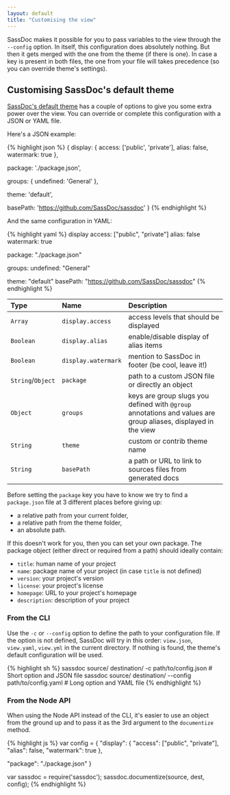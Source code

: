```yaml
---
layout: default
title: "Customising the view"
---
```


SassDoc makes it possible for you to pass variables to the view through the `--config` option. In itself, this configuration does absolutely nothing. But then it gets merged with the one from the theme (if there is one). In case a key is present in both files, the one from your file will takes precedence (so you can override theme's settings).

## Customising SassDoc's default theme

[SassDoc's default theme](https://github.com/SassDoc/sassdoc-theme-light) has a couple of options to give you some extra power over the view. You can override or complete this configuration with a JSON or YAML file.

Here's a JSON example:

{% highlight json %}
{
  display: {
    access: ['public', 'private'],
    alias: false,
    watermark: true
  },

  package: './package.json',

  groups: {
    undefined: 'General'
  },

  theme: 'default',

  basePath: 'https://github.com/SassDoc/sassdoc'
}
{% endhighlight %}

And the same configuration in YAML:

{% highlight yaml %}
display
    access: ["public", "private"]
    alias: false
    watermark: true

package: "./package.json"

groups:
    undefined: "General"

theme: "default"
basePath: "https://github.com/SassDoc/sassdoc"
{% endhighlight %}

| Type | Name | Description |
|:-----|:-----|:------------|
| `Array` | `display.access` | access levels that should be displayed |
| `Boolean` | `display.alias` | enable/disable display of alias items |
| `Boolean` | `display.watermark` | mention to SassDoc in footer (be cool, leave it!) |
| `String`/`Object` | `package` | path to a custom JSON file or directly an object |
| `Object` | `groups` | keys are group slugs you defined with `@group` annotations and values are group aliases, displayed in the view |
| `String` | `theme` | custom or contrib theme name |
| `String` | `basePath` | a path or URL to link to sources files from generated docs |

Before setting the `package` key you have to know we try to find a `package.json` file at 3 different places before giving up:

* a relative path from your current folder,
* a relative path from the theme folder,
* an absolute path.

If this doesn't work for you, then you can set your own package. The package object (either direct or required from a path) should ideally contain:

* `title`: human name of your project
* `name`: package name of your project (in case `title` is not defined)
* `version`: your project's version
* `license`: your project's license
* `homepage`: URL to your project's homepage
* `description`: description of your project

### From the CLI

Use the `-c` or `--config` option to define the path to your configuration file. If the option is not defined, SassDoc will try in this order: `view.json`, `view.yaml`, `view.yml` in the current directory. If nothing is found, the theme's default configuration will be used.

{% highlight sh %}
sassdoc source/ destination/       -c path/to/config.json # Short option and JSON file
sassdoc source/ destination/ --config path/to/config.yaml # Long  option and YAML file
{% endhighlight %}

### From the Node API

When using the Node API instead of the CLI, it's easier to use an object from the ground up and to pass it as the 3rd argument to the `documentize` method.

{% highlight js %}
var config = {
  "display": {
    "access": ["public", "private"],
    "alias": false,
    "watermark": true
  },

  "package": "./package.json"
}

var sassdoc = require('sassdoc');
sassdoc.documentize(source, dest, config);
{% endhighlight %}
